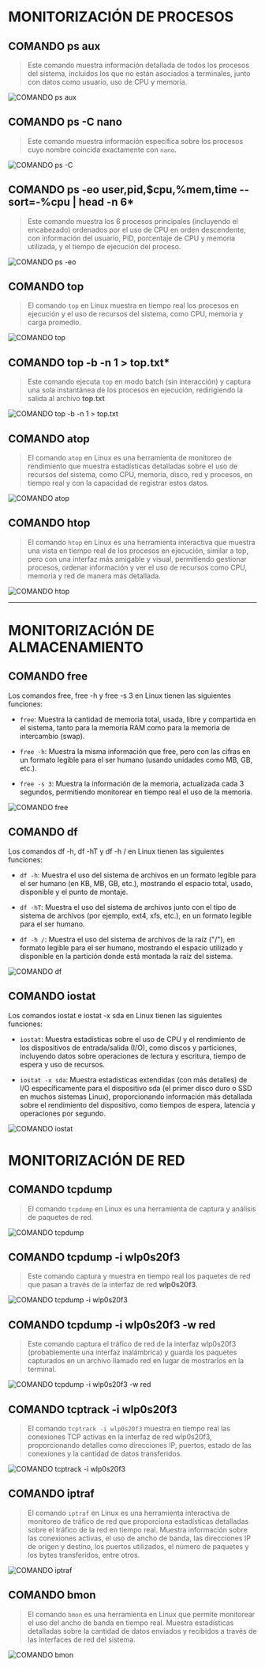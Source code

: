# MONITORIZACIÓN DE PROCESOS

## COMANDO ps aux

> Este comando muestra información detallada de todos los procesos del sistema, incluidos los que no están asociados a terminales, junto con datos como usuario, uso de CPU y memoria.

![COMANDO ps aux](img/psaux.png)

## COMANDO ps -C nano

> Este comando muestra información específica sobre los procesos cuyo nombre coincida exactamente con `nano`.

![COMANDO ps -C](img/psCnano.png)

## COMANDO ps -eo user,pid,$cpu,%mem,time --sort=-%cpu | head -n 6*

> Este comando muestra los 6 procesos principales (incluyendo el encabezado) ordenados por el uso de CPU en orden descendente, con información del usuario, PID, porcentaje de CPU y memoria utilizada, y el tiempo de ejecución del proceso.

![COMANDO ps -eo](img/pseo.png)

## COMANDO top

> El comando `top` en Linux muestra en tiempo real los procesos en ejecución y el uso de recursos del sistema, como CPU, memoria y carga promedio.

![COMANDO top](img/top.png)

## COMANDO top -b -n 1 > top.txt*

> Este comando ejecuta `top` en modo batch (sin interacción) y captura una sola instantánea de los procesos en ejecución, redirigiendo la salida al archivo **top.txt**

![COMANDO top -b -n 1 > top.txt](img/topbn.png)

## COMANDO atop

> El comando `atop` en Linux es una herramienta de monitoreo de rendimiento que muestra estadísticas detalladas sobre el uso de recursos del sistema, como CPU, memoria, disco, red y procesos, en tiempo real y con la capacidad de registrar estos datos.

![COMANDO atop](img/atop.png)

## COMANDO htop

> El comando `htop` en Linux es una herramienta interactiva que muestra una vista en tiempo real de los procesos en ejecución, similar a top, pero con una interfaz más amigable y visual, permitiendo gestionar procesos, ordenar información y ver el uso de recursos como CPU, memoria y red de manera más detallada.

![COMANDO htop](img/htop.png)

---

# MONITORIZACIÓN DE ALMACENAMIENTO

## COMANDO free

Los comandos free, free -h y free -s 3 en Linux tienen las siguientes funciones:

* `free`: Muestra la cantidad de memoria total, usada, libre y compartida en el sistema, tanto para la memoria RAM como para la memoria de intercambio (swap).

* `free -h`: Muestra la misma información que free, pero con las cifras en un formato legible para el ser humano (usando unidades como MB, GB, etc.).

* `free -s 3`: Muestra la información de la memoria, actualizada cada 3 segundos, permitiendo monitorear en tiempo real el uso de la memoria.

![COMANDO free](img/free.png)

## COMANDO df

Los comandos df -h, df -hT y df -h / en Linux tienen las siguientes funciones:

* `df -h`: Muestra el uso del sistema de archivos en un formato legible para el ser humano (en KB, MB, GB, etc.), mostrando el espacio total, usado, disponible y el punto de montaje.

* `df -hT`: Muestra el uso del sistema de archivos junto con el tipo de sistema de archivos (por ejemplo, ext4, xfs, etc.), en un formato legible para el ser humano.

* `df -h /`: Muestra el uso del sistema de archivos de la raíz ("/"), en formato legible para el ser humano, mostrando el espacio utilizado y disponible en la partición donde está montada la raíz del sistema.

![COMANDO df](img/df.png)

## COMANDO iostat

Los comandos iostat e iostat -x sda en Linux tienen las siguientes funciones:

* `iostat`: Muestra estadísticas sobre el uso de CPU y el rendimiento de los dispositivos de entrada/salida (I/O), como discos y particiones, incluyendo datos sobre operaciones de lectura y escritura, tiempo de espera y uso de recursos.

* `iostat -x sda`: Muestra estadísticas extendidas (con más detalles) de I/O específicamente para el dispositivo sda (el primer disco duro o SSD en muchos sistemas Linux), proporcionando información más detallada sobre el rendimiento del dispositivo, como tiempos de espera, latencia y operaciones por segundo.

![COMANDO iostat](img/iostat.png)

# MONITORIZACIÓN DE RED

## COMANDO tcpdump

> El comando `tcpdump` en Linux es una herramienta de captura y análisis de paquetes de red.

![COMANDO tcpdump](img/tcpdump.png)

## COMANDO tcpdump -i wlp0s20f3

> Este comando captura y muestra en tiempo real los paquetes de red que pasan a través de la interfaz de red **wlp0s20f3**.

![COMANDO tcpdump -i wlp0s20f3](img/tcpdumpi.png)

## COMANDO tcpdump -i wlp0s20f3 -w red

> Este comando captura el tráfico de red de la interfaz wlp0s20f3 (probablemente una interfaz inalámbrica) y guarda los paquetes capturados en un archivo llamado red en lugar de mostrarlos en la terminal.

![COMANDO tcpdump -i wlp0s20f3 -w red](img/tcpdumpiw.png)

## COMANDO tcptrack -i wlp0s20f3
> El comando `tcptrack -i wlp0s20f3` muestra en tiempo real las conexiones TCP activas en la interfaz de red wlp0s20f3, proporcionando detalles como direcciones IP, puertos, estado de las conexiones y la cantidad de datos transferidos.

![COMANDO tcptrack -i wlp0s20f3](img/tcptrack.png)

## COMANDO iptraf
> El comando `iptraf` en Linux es una herramienta interactiva de monitoreo de tráfico de red que proporciona estadísticas detalladas sobre el tráfico de la red en tiempo real. Muestra información sobre las conexiones activas, el uso de ancho de banda, las direcciones IP de origen y destino, los puertos utilizados, el número de paquetes y los bytes transferidos, entre otros.

![COMANDO iptraf](img/iptraf.png)

## COMANDO bmon
> El comando `bmon` es una herramienta en Linux que permite monitorear el uso del ancho de banda en tiempo real. Muestra estadísticas detalladas sobre la cantidad de datos enviados y recibidos a través de las interfaces de red del sistema.

![COMANDO bmon](img/bmon.png)
